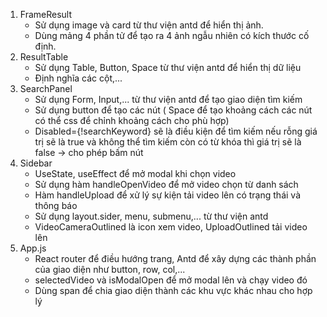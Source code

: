 1. FrameResult
    - Sử dụng image và card từ thư viện antd để hiển thị ảnh.
    - Dùng mảng 4 phần tử để tạo ra 4 ảnh ngẫu nhiên có kích thước cố định.
2. ResultTable
    - Sử dụng Table, Button, Space từ thư viện antd để hiển thị dữ liệu
    - Định nghĩa các cột,...
3. SearchPanel
    - Sử dụng Form, Input,... từ thư viện antd để tạo giao diện tìm kiếm
    - Sử dụng button để tạo các nút ( Space để tạo khoảng cách các nút có thể css để chỉnh khoảng cách cho phù hợp)
    - Disabled={!searchKeyword} sẽ là điều kiện để tìm kiếm nếu rỗng giá trị sẽ là true và không thể tìm kiếm còn có từ
    khóa thì giá trị sẽ là false -> cho phép bấm nút
4. Sidebar
    - UseState, useEffect để mở modal khi chọn video
    - Sử dụng hàm handleOpenVideo để mở video chọn từ danh sách
    - Hàm handleUpload để xử lý sự kiện tải video lên có trạng thái và thông báo
    - Sử dụng layout.sider, menu, submenu,... từ thư viện antd
    - VideoCameraOutlined là icon xem video, UploadOutlined tải video lên
5. App.js
    - React router để điều hướng trang, Antd để xây dựng các thành phần của giao diện như button, row, col,...
    - selectedVideo và isModalOpen để mở modal lên và chạy video đó
    - Dùng span để chia giao diện thành các khu vực khác nhau cho hợp lý